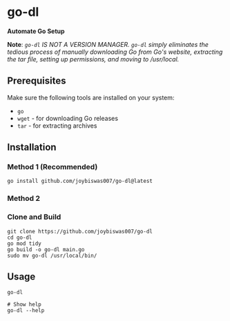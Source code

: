 # go-dl

**Automate Go Setup**

**Note**: _`go-dl` IS NOT A VERSION MANAGER. `go-dl` simply eliminates the tedious process of manually downloading Go from Go's website, extracting the tar file, setting up permissions, and moving to /usr/local._


## Prerequisites

Make sure the following tools are installed on your system:
- `go` 
- `wget` - for downloading Go releases
- `tar` - for extracting archives

## Installation
### Method 1 (Recommended)
```
go install github.com/joybiswas007/go-dl@latest   
```
### Method 2
### Clone and Build
```
git clone https://github.com/joybiswas007/go-dl
cd go-dl
go mod tidy
go build -o go-dl main.go
sudo mv go-dl /usr/local/bin/
```

## Usage

```
go-dl

# Show help
go-dl --help
```
